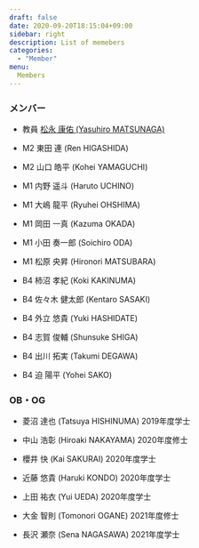 ```yaml
---
draft: false
date: 2020-09-20T18:15:04+09:00
sidebar: right
description: List of memebers
categories:
  - "Member"
menu:
  Members
---
```


### メンバー

* 教員 [松永 康佑 (Yasuhiro MATSUNAGA)](/member/matsunaga/)

* M2 東田 連 (Ren HIGASHIDA)

* M2 山口 皓平 (Kohei YAMAGUCHI)

* M1 内野 遥斗 (Haruto UCHINO)

* M1 大嶋 龍平 (Ryuhei OHSHIMA)

* M1 岡田 一真 (Kazuma OKADA)

* M1 小田 奏一郎 (Soichiro ODA)

* M1 松原 央昇 (Hironori MATSUBARA)

* B4 柿沼 孝紀 (Koki KAKINUMA)

* B4 佐々木 健太郎 (Kentaro SASAKI)

* B4 外立 悠貴 (Yuki HASHIDATE)

* B4 志賀 俊輔 (Shunsuke SHIGA)

* B4 出川 拓実 (Takumi DEGAWA)

* B4 迫 陽平 (Yohei SAKO)

### OB・OG

* 菱沼 達也 (Tatsuya HISHINUMA) 2019年度学士

* 中山 浩彰 (Hiroaki NAKAYAMA) 2020年度修士

* 櫻井 快 (Kai SAKURAI) 2020年度学士

* 近藤 悠貴 (Haruki KONDO) 2020年度学士

* 上田 祐衣 (Yui UEDA) 2020年度学士

* 大金 智則 (Tomonori OGANE) 2021年度修士

* 長沢 瀬奈 (Sena NAGASAWA) 2021年度学士

